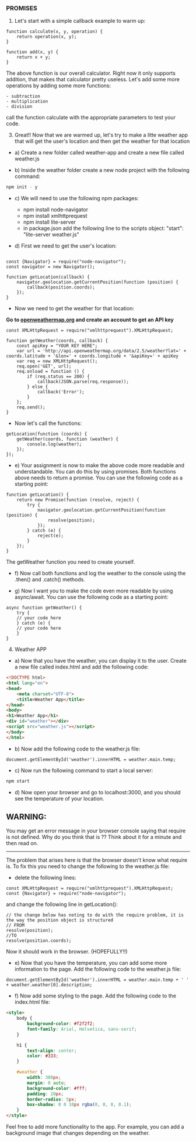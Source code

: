 ### PROMISES

1) Let's start with a simple callback example to warm up:

```JS
function calculate(x, y, operation) {
    return operation(x, y);
}
```

```JS
function add(x, y) {
    return x + y;
}
```

The above function is our overall calculator. Right now it only supports addition, that makes that calculator pretty
useless.
Let's add some more operations by adding some more functions:

    - subtraction
    - multiplication
    - division

call the function calculate with the appropriate parameters to test your code.

3) Great!! Now that we are warmed up, let's try to make a litte weather app that will get the user's location and then
   get the
   weather for that location

- a) Create a new folder called weather-app and create a new file called weather.js

- b) Inside the weather folder create a new node project with the following command:

```BASH
npm init - y
```

- c) We will need to use the following npm packages:
   - npm install node-navigator
   - npm install xmlhttprequest
   - npm install lite-server
   - in package.json add the following line to the scripts object:
     "start": "lite-server weather.js"

- d) First we need to get the user's location:

```JS

const {Navigator} = require("node-navigator");
const navigator = new Navigator();

function getLocation(callback) {
    navigator.geolocation.getCurrentPosition(function (position) {
        callback(position.coords);
    });
}
```

 - Now we need to get the weather for that location:

**Go to [openweathermap.org](openweathermap.org) and create an account to get an API key**

```JS
const XMLHttpRequest = require("xmlhttprequest").XMLHttpRequest;

function getWeather(coords, callback) {
    const apiKey = "YOUR KEY HERE";
    var url = 'http://api.openweathermap.org/data/2.5/weather?lat=' + coords.latitude + '&lon=' + coords.longitude + '&apiKey=' + apiKey
    var req = new XMLHttpRequest();
    req.open('GET', url);
    req.onload = function () {
        if (req.status == 200) {
            callback(JSON.parse(req.response));
        } else {
            callback('Error');
        }
    };
    req.send();
}
```

- Now let's call the functions:

```JS
getLocation(function (coords) {
    getWeather(coords, function (weather) {
        console.log(weather);
    });
});
```

- e) Your assignment is now to make the above code more readable and understandable. You can do this by using promises.
Both functions above needs to return a promise. You can use the following code as a starting point:

```JS
function getLocation() {
    return new Promise(function (resolve, reject) {
        try {
            navigator.geolocation.getCurrentPosition(function (position) {
                resolve(position);
            });
        } catch (e) {
            reject(e);
        }
    });
}
```

The getWeather function you need to create yourself.

- f) Now call both functions and log the weather to the console using the .then() and .catch() methods.

- g) Now I want you to make the code even more readable by using async/await. You can use the following code as a starting point:

```JS
async function getWeather() {
    try {
    // your code here
    } catch (e) {
    // your code here
    }
}
```

4) Weather APP

- a) Now that you have the weather, you can display it to the user. Create a new file called index.html and add the
   following code:

```HTML
<!DOCTYPE html>
<html lang="en">
<head>
    <meta charset="UTF-8">
    <title>Weather App</title>
</head>
<body>
<h1>Weather App</h1>
<div id="weather"></div>
<script src="weather.js"></script>
</body>
</html>
```

- b) Now add the following code to the weather.js file:

```JS
document.getElementById('weather').innerHTML = weather.main.temp;
```

- c) Now run the following command to start a local server:

```BASH 
npm start
```

- d) Now open your browser and go to localhost:3000, and you should see the temperature of your location.

## WARNING:

You may get an error message in your browser console saying that require is not defined. Why do you think that is ??
Think about it for a minute and then read on.

***

The problem that arises here is that the browser doesn't know what require is. To fix this you need to change the following to the weather.js file:

- delete the following lines:

```JS
const XMLHttpRequest = require("xmlhttprequest").XMLHttpRequest;
const {Navigator} = require("node-navigator");
```

and change the following line in getLocation():

```JS
// the change below has noting to do with the require problem, it is the way the position object is structured
// FROM
resolve(position);
//TO
resolve(position.coords);
``` 

Now it should work in the browser. (HOPEFULLY!!)

- e) Now that you have the temperature, you can add some more information to the page. Add the following code to the
   weather.js file:

```JS
document.getElementById('weather').innerHTML = weather.main.temp + ' ' + weather.weather[0].description;
```


- f) Now add some styling to the page. Add the following code to the index.html file:

```HTML 
<style>
    body {
        background-color: #f2f2f2;
        font-family: Arial, Helvetica, sans-serif;
    }

    h1 {
        text-align: center;
        color: #333;
    }

    #weather {
        width: 300px;
        margin: 0 auto;
        background-color: #fff;
        padding: 20px;
        border-radius: 5px;
        box-shadow: 0 0 10px rgba(0, 0, 0, 0.1);
    }
</style>
```

Feel free to add more functionality to the app. For example, you can add a background image that changes depending on the weather.











